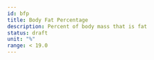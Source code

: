 ```yaml
---
id: bfp
title: Body Fat Percentage
description: Percent of body mass that is fat
status: draft
unit: "%"
range: < 19.0
---
```

